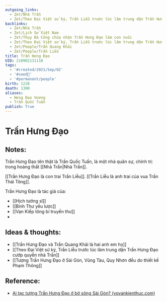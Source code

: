 ```yaml
---
outgoing_links:
  - Zet/Nhà Trần
  - Zet/Theo Đại Việt sử ký, Trần Liễu trước lúc lâm trung dặn Trần Hưng Đạo cướp quyền nhà Trần
backlinks:
  - Zet/Nhà Trần
  - Zet/Lịch Sử Việt Nam
  - Zet/Thụy Bà Công chúa nhận Trần Hưng Đạo làm con nuôi
  - Zet/Theo Đại Việt sử ký, Trần Liễu trước lúc lâm trung dặn Trần Hưng Đạo cướp quyền nhà Trần
  - Zet/People/Trần Quang Khải
  - Zet/People/Trần Liễu
title: Trần Hưng Đạo
UID: 210902131110
tags:
  - '#created/2021/Sep/02'
  - '#seed🥜'
  - '#permanent/people'
birth: 1228
death: 1300
aliases:
  - Hưng Đạo Vương
  - Trần Quốc Tuấn
publish: True
---
```

# Trần Hưng Đạo

## Notes:
Trần Hưng Đạo tên thật là Trần Quốc Tuấn, là một nhà quân sự, chính trị trong hoàng thất [[Nhà Trần|Nhà Trần]].

[[Trần Hưng Đạo là con trai Trần Liễu]]. [[Trần Liễu là anh trai của vua Trần Thái Tông]].


Trần Hưng Đạo là tác giả của:

- [[Hịch tướng sĩ]]
- [[Binh Thư yếu lược]]
- [[Vạn Kiếp tông bí truyền thư]]
- 

## Ideas & thoughts:
- [[Trần Hưng Đạo và Trần Quang Khải là hai anh em họ]]
- [[Theo Đại Việt sử ký, Trần Liễu trước lúc lâm trung dặn Trần Hưng Đạo cướp quyền nhà Trần]]
- [[Tượng Trần Hưng Đạo ở Sài Gòn, Vũng Tàu, Quy Nhơn đều do thiết kế Phạm Thông]]

## Reference:
- [Ai tạc tượng Trần Hưng Đạo ở bờ sông Sài Gòn? (vovankienthuc.com)](https://vovankienthuc.com/blog/ai-tac-tuong-tran-hung-dao-o-bo-song-sai-gon-.2359)